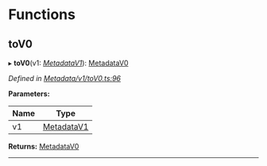 

# Functions

<a id="tov0"></a>

##  toV0

▸ **toV0**(v1: *[MetadataV1](../classes/_metadata_v1_metadata_.metadatav1.md)*): [MetadataV0](../classes/_metadata_v0_metadata_.metadatav0.md)

*Defined in [Metadata/v1/toV0.ts:96](https://github.com/polkadot-js/api/blob/eccd695/packages/types/src/Metadata/v1/toV0.ts#L96)*

**Parameters:**

| Name | Type |
| ------ | ------ |
| v1 | [MetadataV1](../classes/_metadata_v1_metadata_.metadatav1.md) |

**Returns:** [MetadataV0](../classes/_metadata_v0_metadata_.metadatav0.md)

___

